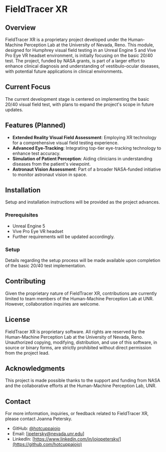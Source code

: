 # FieldTracer XR

## Overview
FieldTracer XR is a proprietary project developed under the Human-Machine Perception Lab at the University of Nevada, Reno. This module, designed for Humphrey visual field testing in an Unreal Engine 5 and Vive Pro Eye VR headset environment, is initially focusing on the basic 20/40 test. The project, funded by NASA grants, is part of a larger effort to enhance clinical diagnosis and understanding of vestibulo-ocular diseases, with potential future applications in clinical environments.

## Current Focus
The current development stage is centered on implementing the basic 20/40 visual field test, with plans to expand the project's scope in future updates.

## Features (Planned)
- **Extended Reality Visual Field Assessment**: Employing XR technology for a comprehensive visual field testing experience.
- **Advanced Eye-Tracking**: Integrating top-tier eye-tracking technology to enhance test accuracy.
- **Simulation of Patient Perception**: Aiding clinicians in understanding diseases from the patient's viewpoint.
- **Astronaut Vision Assessment**: Part of a broader NASA-funded initiative to monitor astronaut vision in space.

## Installation
Setup and installation instructions will be provided as the project advances.

### Prerequisites
- Unreal Engine 5
- Vive Pro Eye VR headset
- Further requirements will be updated accordingly.

### Setup
Details regarding the setup process will be made available upon completion of the basic 20/40 test implementation.

## Contributing
Given the proprietary nature of FieldTracer XR, contributions are currently limited to team members of the Human-Machine Perception Lab at UNR. However, collaboration inquiries are welcome.

## License
FieldTracer XR is proprietary software. All rights are reserved by the Human-Machine Perception Lab at the University of Nevada, Reno. Unauthorized copying, modifying, distribution, and use of this software, in source or binary forms, are strictly prohibited without direct permission from the project lead.

## Acknowledgments
This project is made possible thanks to the support and funding from NASA and the collaborative efforts at the Human-Machine Perception Lab, UNR.

## Contact
For more information, inquiries, or feedback related to FieldTracer XR, please contact Joanna Petersky.

- GitHub: [@hotcuppajojo](https://github.com/hotcuppajojo)
- Email: [jpetersky@nevada.unr.edu]
- LinkedIn: [https://www.linkedin.com/in/jojopetersky/](https://github.com/hotcuppajojo)
